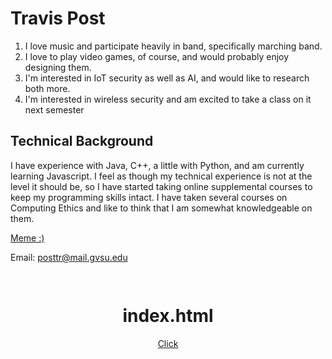
# Travis Post
1. I love music and participate heavily in band, specifically marching band.
2. I love to play video games, of course, and would probably enjoy designing them.
3. I'm interested in IoT security as well as AI, and would like to research both more.
4. I'm interested in wireless security and am excited to take a class on it next semester
## Technical Background
I have experience with Java, C++, a little with Python, and am currently learning Javascript. I feel as though my technical experience is not at the level it should be, so I have started taking online supplemental courses to keep my programming skills intact. I have taken several courses on Computing Ethics and like to think that I am somewhat knowledgeable on them. 

[Meme :)](https://ahseeit.com//king-include/uploads/2018/11/5a8980da43d3a-4455341217.jpeg)

Email: posttr@mail.gvsu.edu
<div class="banner" style="padding:15px; text-align:center;">
<div class="banner-content">
<h1>index.html</h1>
<a href="https://abovelogic.github.io/CIS350-HW-2//index.html" class="btn btn-primary">Click</a>
</div>
</div>
